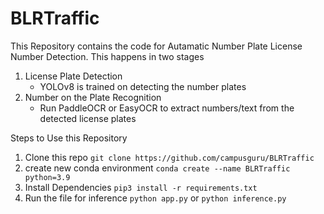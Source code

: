 # BLRTraffic

This Repository contains the code for Autamatic Number Plate License Number Detection. This happens in two stages
  1. License Plate Detection
     * YOLOv8 is trained on detecting the number plates
  2. Number on the Plate Recognition
     * Run PaddleOCR or EasyOCR to extract numbers/text from the detected license plates

Steps to Use this Repository
1. Clone this repo
   ```git clone https://github.com/campusguru/BLRTraffic```
3. create new conda environment
   ```conda create --name BLRTraffic python=3.9```
4. Install Dependencies
    ```pip3 install -r requirements.txt```
5. Run the file for inference
    ```python app.py```
   or
   ```python inference.py```

